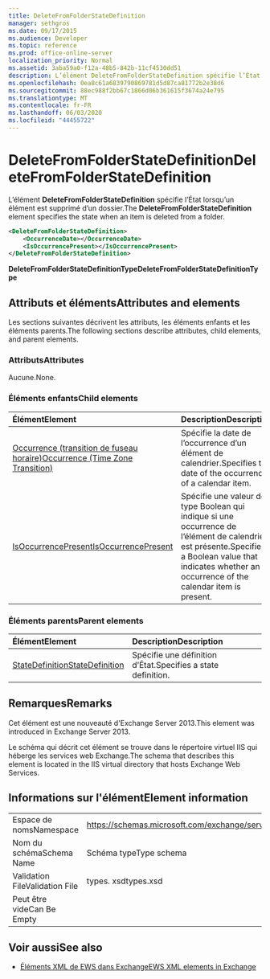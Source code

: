 ```yaml
---
title: DeleteFromFolderStateDefinition
manager: sethgros
ms.date: 09/17/2015
ms.audience: Developer
ms.topic: reference
ms.prod: office-online-server
localization_priority: Normal
ms.assetid: 3aba59a0-f12a-48b5-842b-11cf4530dd51
description: L’élément DeleteFromFolderStateDefinition spécifie l’État lorsqu’un élément est supprimé d’un dossier.
ms.openlocfilehash: 0ea8c61a6839790869781d5d87ca81772b2e38d6
ms.sourcegitcommit: 88ec988f2bb67c1866d06b361615f3674a24e795
ms.translationtype: MT
ms.contentlocale: fr-FR
ms.lasthandoff: 06/03/2020
ms.locfileid: "44455722"
---
```

# <a name="deletefromfolderstatedefinition"></a><span data-ttu-id="9cc45-103">DeleteFromFolderStateDefinition</span><span class="sxs-lookup"><span data-stu-id="9cc45-103">DeleteFromFolderStateDefinition</span></span>

<span data-ttu-id="9cc45-104">L’élément **DeleteFromFolderStateDefinition** spécifie l’État lorsqu’un élément est supprimé d’un dossier.</span><span class="sxs-lookup"><span data-stu-id="9cc45-104">The **DeleteFromFolderStateDefinition** element specifies the state when an item is deleted from a folder.</span></span> 
  
```XML
<DeleteFromFolderStateDefinition>
    <OccurrenceDate></OccurrenceDate>
    <IsOccurrencePresent></IsOccurrencePresent>
</DeleteFromFolderStateDefinition>
```

 <span data-ttu-id="9cc45-105">**DeleteFromFolderStateDefinitionType**</span><span class="sxs-lookup"><span data-stu-id="9cc45-105">**DeleteFromFolderStateDefinitionType**</span></span>
## <a name="attributes-and-elements"></a><span data-ttu-id="9cc45-106">Attributs et éléments</span><span class="sxs-lookup"><span data-stu-id="9cc45-106">Attributes and elements</span></span>

<span data-ttu-id="9cc45-107">Les sections suivantes décrivent les attributs, les éléments enfants et les éléments parents.</span><span class="sxs-lookup"><span data-stu-id="9cc45-107">The following sections describe attributes, child elements, and parent elements.</span></span>
  
### <a name="attributes"></a><span data-ttu-id="9cc45-108">Attributs</span><span class="sxs-lookup"><span data-stu-id="9cc45-108">Attributes</span></span>

<span data-ttu-id="9cc45-109">Aucune.</span><span class="sxs-lookup"><span data-stu-id="9cc45-109">None.</span></span>
  
### <a name="child-elements"></a><span data-ttu-id="9cc45-110">Éléments enfants</span><span class="sxs-lookup"><span data-stu-id="9cc45-110">Child elements</span></span>

|<span data-ttu-id="9cc45-111">**Élément**</span><span class="sxs-lookup"><span data-stu-id="9cc45-111">**Element**</span></span>|<span data-ttu-id="9cc45-112">**Description**</span><span class="sxs-lookup"><span data-stu-id="9cc45-112">**Description**</span></span>|
|:-----|:-----|
|[<span data-ttu-id="9cc45-113">Occurrence (transition de fuseau horaire)</span><span class="sxs-lookup"><span data-stu-id="9cc45-113">Occurrence (Time Zone Transition)</span></span>](occurrence-time-zone-transition.md) <br/> |<span data-ttu-id="9cc45-114">Spécifie la date de l’occurrence d’un élément de calendrier.</span><span class="sxs-lookup"><span data-stu-id="9cc45-114">Specifies the date of the occurrence of a calendar item.</span></span>  <br/> |
|[<span data-ttu-id="9cc45-115">IsOccurrencePresent</span><span class="sxs-lookup"><span data-stu-id="9cc45-115">IsOccurrencePresent</span></span>](isoccurrencepresent.md) <br/> |<span data-ttu-id="9cc45-116">Spécifie une valeur de type Boolean qui indique si une occurrence de l’élément de calendrier est présente.</span><span class="sxs-lookup"><span data-stu-id="9cc45-116">Specifies a Boolean value that indicates whether an occurrence of the calendar item is present.</span></span>  <br/> |
   
### <a name="parent-elements"></a><span data-ttu-id="9cc45-117">Éléments parents</span><span class="sxs-lookup"><span data-stu-id="9cc45-117">Parent elements</span></span>

|<span data-ttu-id="9cc45-118">**Élément**</span><span class="sxs-lookup"><span data-stu-id="9cc45-118">**Element**</span></span>|<span data-ttu-id="9cc45-119">**Description**</span><span class="sxs-lookup"><span data-stu-id="9cc45-119">**Description**</span></span>|
|:-----|:-----|
|[<span data-ttu-id="9cc45-120">StateDefinition</span><span class="sxs-lookup"><span data-stu-id="9cc45-120">StateDefinition</span></span>](statedefinition.md) <br/> |<span data-ttu-id="9cc45-121">Spécifie une définition d’État.</span><span class="sxs-lookup"><span data-stu-id="9cc45-121">Specifies a state definition.</span></span>  <br/> |
   
## <a name="remarks"></a><span data-ttu-id="9cc45-122">Remarques</span><span class="sxs-lookup"><span data-stu-id="9cc45-122">Remarks</span></span>

<span data-ttu-id="9cc45-123">Cet élément est une nouveauté d'Exchange Server 2013.</span><span class="sxs-lookup"><span data-stu-id="9cc45-123">This element was introduced in Exchange Server 2013.</span></span>
  
<span data-ttu-id="9cc45-124">Le schéma qui décrit cet élément se trouve dans le répertoire virtuel IIS qui héberge les services web Exchange.</span><span class="sxs-lookup"><span data-stu-id="9cc45-124">The schema that describes this element is located in the IIS virtual directory that hosts Exchange Web Services.</span></span>
  
## <a name="element-information"></a><span data-ttu-id="9cc45-125">Informations sur l'élément</span><span class="sxs-lookup"><span data-stu-id="9cc45-125">Element information</span></span>

|||
|:-----|:-----|
|<span data-ttu-id="9cc45-126">Espace de noms</span><span class="sxs-lookup"><span data-stu-id="9cc45-126">Namespace</span></span>  <br/> |https://schemas.microsoft.com/exchange/services/2006/types  <br/> |
|<span data-ttu-id="9cc45-127">Nom du schéma</span><span class="sxs-lookup"><span data-stu-id="9cc45-127">Schema Name</span></span>  <br/> |<span data-ttu-id="9cc45-128">Schéma type</span><span class="sxs-lookup"><span data-stu-id="9cc45-128">Type schema</span></span>  <br/> |
|<span data-ttu-id="9cc45-129">Validation File</span><span class="sxs-lookup"><span data-stu-id="9cc45-129">Validation File</span></span>  <br/> |<span data-ttu-id="9cc45-130">types. xsd</span><span class="sxs-lookup"><span data-stu-id="9cc45-130">types.xsd</span></span>  <br/> |
|<span data-ttu-id="9cc45-131">Peut être vide</span><span class="sxs-lookup"><span data-stu-id="9cc45-131">Can Be Empty</span></span>  <br/> ||
   
## <a name="see-also"></a><span data-ttu-id="9cc45-132">Voir aussi</span><span class="sxs-lookup"><span data-stu-id="9cc45-132">See also</span></span>

- [<span data-ttu-id="9cc45-133">Éléments XML de EWS dans Exchange</span><span class="sxs-lookup"><span data-stu-id="9cc45-133">EWS XML elements in Exchange</span></span>](ews-xml-elements-in-exchange.md)

